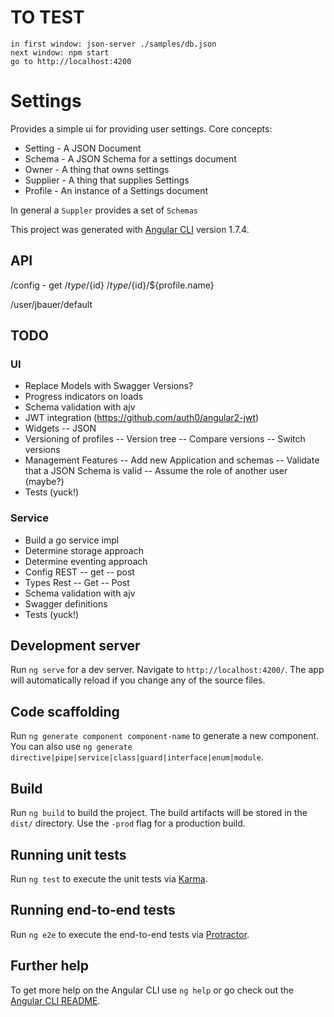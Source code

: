 # TO TEST
    in first window: json-server ./samples/db.json
    next window: npm start
    go to http://localhost:4200

# Settings

Provides a simple ui for providing user settings. Core concepts: 
- Setting - A JSON Document
- Schema - A JSON Schema for a settings document
- Owner - A thing that owns settings
- Supplier - A thing that supplies Settings
- Profile - An instance of a Settings document

In general a `Suppler` provides a set of `Schemas`





This project was generated with [Angular CLI](https://github.com/angular/angular-cli) version 1.7.4.

## API
/config
    - get
/${type}/${id}
/${type}/${id}/${profile.name}

/user/jbauer/default

## TODO

### UI
- Replace Models with Swagger Versions?
- Progress indicators on loads
- Schema validation with ajv
- JWT integration (https://github.com/auth0/angular2-jwt)
- Widgets
-- JSON
- Versioning of profiles
-- Version tree
-- Compare versions
-- Switch versions
- Management Features
-- Add new Application and schemas
-- Validate that a JSON Schema is valid
-- Assume the role of another user  (maybe?)
- Tests (yuck!)

### Service
- Build a go service impl
- Determine storage approach
- Determine eventing approach
- Config REST
-- get
-- post
- Types Rest
-- Get
-- Post
- Schema validation with ajv
- Swagger definitions
- Tests (yuck!)

## Development server

Run `ng serve` for a dev server. Navigate to `http://localhost:4200/`. The app will automatically reload if you change any of the source files.

## Code scaffolding

Run `ng generate component component-name` to generate a new component. You can also use `ng generate directive|pipe|service|class|guard|interface|enum|module`.

## Build

Run `ng build` to build the project. The build artifacts will be stored in the `dist/` directory. Use the `-prod` flag for a production build.

## Running unit tests

Run `ng test` to execute the unit tests via [Karma](https://karma-runner.github.io).

## Running end-to-end tests

Run `ng e2e` to execute the end-to-end tests via [Protractor](http://www.protractortest.org/).

## Further help

To get more help on the Angular CLI use `ng help` or go check out the [Angular CLI README](https://github.com/angular/angular-cli/blob/master/README.md).
